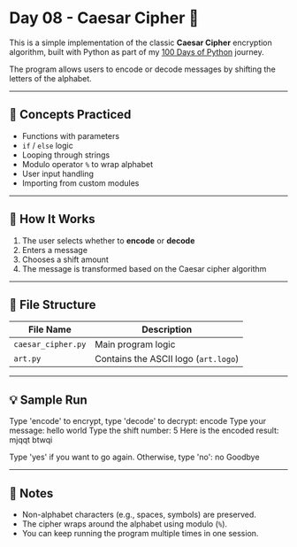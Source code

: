 # Day 08 - Caesar Cipher 🔐

This is a simple implementation of the classic **Caesar Cipher** encryption algorithm, built with Python as part of my [100 Days of Python](https://github.com/basarkaankoc/100-days-of-python) journey.

The program allows users to encode or decode messages by shifting the letters of the alphabet.

---

## 🧠 Concepts Practiced

- Functions with parameters
- `if` / `else` logic
- Looping through strings
- Modulo operator `%` to wrap alphabet
- User input handling
- Importing from custom modules

---

## 🚀 How It Works

1. The user selects whether to **encode** or **decode**
2. Enters a message
3. Chooses a shift amount
4. The message is transformed based on the Caesar cipher algorithm

---

## 📄 File Structure

| File Name         | Description                          |
|-------------------|--------------------------------------|
| `caesar_cipher.py` | Main program logic                   |
| `art.py`           | Contains the ASCII logo (`art.logo`) |

---

## 💡 Sample Run

Type 'encode' to encrypt, type 'decode' to decrypt:
encode
Type your message:
hello world
Type the shift number:
5
Here is the encoded result: mjqqt btwqi

Type 'yes' if you want to go again. Otherwise, type 'no':
no
Goodbye

---

## 📌 Notes

- Non-alphabet characters (e.g., spaces, symbols) are preserved.
- The cipher wraps around the alphabet using modulo (`%`).
- You can keep running the program multiple times in one session.
